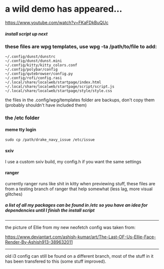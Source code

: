 # a wild demo has appeared...
https://www.youtube.com/watch?v=FKaFDkBuQUc
##### install script up next


### these files are wpg templates, use wpg -ta /path/to/file to add:
```
~/.config/dunst/dunstrc
~/.config/dunst/dunst.mini
~/.config/kitty/kitty_colors.conf
~/.config/polybar/config
~/.config/qutebrowser/config.py
~/.config/rofi/config.rasi
~/.local/share/localweb/startpage/index.html
~/.local/share/localweb/startpage/script/script.js
~/.local/share/localweb/startpage/style/style.css
```
the files in the .config/wpg/templates folder are backups, don't copy them (probably shouldn't have included them)


### the /etc folder

#### meme tty login
`sudo cp /path/drake_navy_issue /etc/issue`

#### sxiv
I use a custom sxiv build, my config.h if you want the same settings

#### ranger
currently ranger runs like shit in kitty when previewing stuff, these files are from a testing branch of ranger that help somewhat (less lag, more visual glitches)

##### a list of all my packages can be found in /etc so you have an idea for dependencies until I finish the install script


---
the picture of Ellie from my new neofetch config was taken from:

https://www.deviantart.com/ashish-kumar/art/The-Last-OF-Us-Ellie-Face-Render-By-Ashish913-389632011

---
old i3 config can still be found on a different branch, most of the stuff in it has been transfered to this (some stuff improved).
